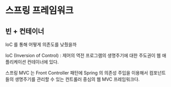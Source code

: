 # 스프링 프레임워크

## 빈 + 컨테이너
IoC 를 통해 어떻게 의존도를 낮췄을까

IoC (Inversion of Control) : 제어의 역전
프로그램의 생명주기에 대한 주도권이 웹 애플리케이션 컨테이너에 있다. 

스프링 MVC 는
Front Controller 패턴에 Spring 의 의존성 주입을 이용해서 컴포넌트들의 생명주기를 관리할 수 있는 컨트롤러 중심의 웹 MVC 프레임워크다. 
<!--stackedit_data:
eyJoaXN0b3J5IjpbMjAzMTI4MTkwOSwxMDgzNDU3NzczLC0xNT
gyMDI5OTIsODk0MTA0MzgxXX0=
-->
